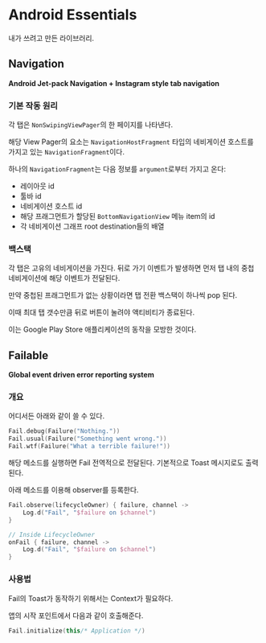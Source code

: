 # Android Essentials

내가 쓰려고 만든 라이브러리.

## Navigation

**Android Jet-pack Navigation + Instagram style tab navigation**

### 기본 작동 원리

각 탭은 `NonSwipingViewPager`의 한 페이지를 나타낸다.

해당 View Pager의 요소는 `NavigationHostFragment` 타입의 네비게이션 호스트를 가지고 있는 `NavigationFragment`이다.

하나의 `NavigationFragment`는 다음 정보를 `argument`로부터 가지고 온다:

- 레이아웃 id
- 툴바 id
- 네비게이션 호스트 id
- 해당 프래그먼트가 할당된 `BottomNavigationView` 메뉴 item의 id
- 각 네비게이션 그래프 root destination들의 배열

### 백스택

각 탭은 고유의 네비게이션을 가진다. 뒤로 가기 이벤트가 발생하면 먼저 탭 내의 중첩 네비게이션에 해당 이벤트가 전달된다.

만약 중첩된 프래그먼트가 없는 상황이라면 탭 전환 백스택이 하나씩 pop 된다.

이때 최대 탭 갯수만큼 뒤로 버튼이 눌려야 액티비티가 종료된다.

이는 Google Play Store 애플리케이션의 동작을 모방한 것이다.

## Failable

**Global event driven error reporting system**

### 개요

어디서든 아래와 같이 쓸 수 있다.

~~~kotlin
Fail.debug(Failure("Nothing."))
Fail.usual(Failure("Something went wrong."))
Fail.wtf(Failure("What a terrible failure!"))
~~~

해당 메소드를 실행하면 Fail 전역적으로 전달된다. 기본적으로 Toast 메시지로도 출력된다.

아래 메소드를 이용해 observer를 등록한다.

~~~kotlin
Fail.observe(lifecycleOwner) { failure, channel ->
    Log.d("Fail", "$failure on $channel")
}

// Inside LifecycleOwner
onFail { failure, channel ->
    Log.d("Fail", "$failure on $channel")
}
~~~

### 사용법

Fail의 Toast가 동작하기 위해서는 Context가 필요하다.

앱의 시작 포인트에서 다음과 같이 호출해준다.

~~~kotlin
Fail.initialize(this/* Application */)
~~~
